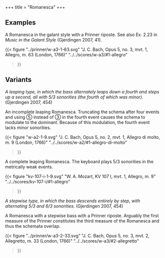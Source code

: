 +++
title = "Romanesca"
+++

## Examples

A Romanesca in the galant style with a Prinner riposte. See also Ex. 2.23 in
*Music in the Galant Style* (Gjerdingen 2007, 41).

{{<
  figure
  "../prinner/w-a3-1-63.svg"
  "J. C. Bach, Opus 5, no. 3, mvt. 1, Allegro, m. 63 (London, 1766)"
  "../../scores/w-a3/#1-allegro"
>}}

## Variants

*A leaping type, in which the bass alternately leaps down a fourth and steps up
a second, all with 5/3 sonorities (the fourth of which was minor).* (Gjerdingen
2007, 454)

An incomplete leaping Romanesca. Truncating the schema after four events and
using ➄ instead of ➂ in the fourth event causes the schema to modulate to the
dominant. Because of this modulation, the fourth event lacks minor sonorities.

{{<
  figure
  "w-a2-1-9.svg"
  "J. C. Bach, Opus 5, no. 2, mvt. 1, Allegro di molto, m. 9 (London, 1766)"
  "../../scores/w-a2/#1-allegro-di-molto"
>}}

A complete leaping Romanesca. The keyboard plays 5/3 sonorities in the
metrically weak events.

{{<
  figure
  "kv-107-i-1-9.svg"
  "W. A. Mozart, KV 107 I, mvt. 1, Allegro, m. 9"
  "../../scores/kv-107-i/#1-allegro"
>}}

*A stepwise type, in which the bass descends entirely by step, with alternating
5/3 and 6/3 sonorities.* (Gjerdingen 2007, 454)

A Romanesca with a stepwise bass with a Prinner riposte. Arguably the first
measure of the Prinner constitutes the third measure of the Romanesca and thus
the schemata overlap.

{{<
  figure
  "../prinner/w-a3-2-33.svg"
  "J. C. Bach, Opus 5, no. 3, mvt. 2, Allegretto, m. 33 (London, 1766)"
  "../../scores/w-a3/#2-allegretto"
>}}
